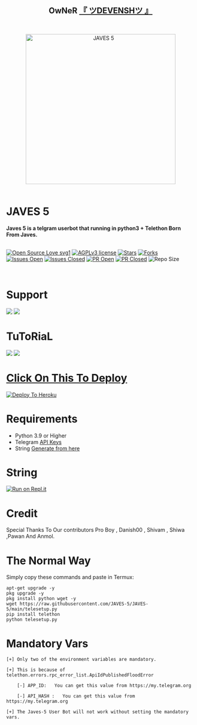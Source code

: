 <h2 align="center"><b>OwNeR <a href="https://telegram.dog/MONSTERX2">『 ツDEVENSHツ 』</a></b></h2>
<br>
<p align="center">
   <a href="https://github.com/JAVES-5/JAVES-5"><img src="https://telegra.ph/file/169b98cc836367751dcb1.jpg" alt="JAVES 5" width=400px></a>
   <br>
   <br>
</p>
<h1>JAVES 5</h1>
<b>Javes 5 is a telgram userbot that running in python3 + Telethon Born From Javes.</b>
<br>
<br>

[![Open Source Love svg1](https://badges.frapsoft.com/os/v1/open-source.png?v=103)]( https://github.com/JAVES-5/JAVES-5)
[![AGPLv3 license](https://img.shields.io/badge/License-AGPL%20v3-green.svg)]( https://github.com/JAVES-5/JAVES-5#copyright--license)
[![Stars](https://img.shields.io/github/stars/JAVES-5/JAVES-5?&style=flat-square)]( https://github.com/JAVES-5/JAVES-5/stargazers)
[![Forks](https://img.shields.io/github/forks/JAVES-5/JAVES-5?&style=flat-square)]( https://github.com/JAVES-5/JAVES-5/network/members)
[![Issues Open](https://img.shields.io/github/issues/JAVES-5/JAVES-5?&style=flat-square)]( https://github.com/JAVES-5/JAVES-5/issues)
[![Issues Closed](https://img.shields.io/github/issues-closed/JAVES-5/JAVES-5?&style=flat-square)]( https://github.com/JAVES-5/JAVES-5/issues?q=is:closed)
[![PR Open](https://img.shields.io/github/issues-pr/JAVES-5/JAVES-5?&style=flat-square)]( https://github.com/JAVES-5/JAVES-5/pulls)
[![PR Closed](https://img.shields.io/github/issues-pr-closed/JAVES-5/JAVES-5?&style=flat-square)]( https://github.com/jAVES-5/JAVES-5/pulls?q=is:closed)
![Repo Size](https://img.shields.io/github/repo-size/JAVES-5/JAVES-5?style=flat-square)

<br>




# Support

<a href="https://t.me/Javes2support"><img src="https://img.shields.io/badge/Join-Support%20Channel-red.svg?style=for-the-badge&logo=Telegram"></a>
<a href="https://t.me/javes_support"><img src="https://img.shields.io/badge/Join-Support%20Group-blue.svg?style=for-the-badge&logo=Telegram"></a>



# TuToRiaL

<a href="http://youtube.com/watch?v=aWnWbFGXp5U"><img src="https://img.shields.io/badge/How%20To%20Deploy-blue.svg?logo=Youtube"></a>
<a href="http://youtube.com/watch?v=aWnWbFGXp5U"><img src="https://img.shields.io/youtube/views/aWnWbFGXp5U?style=social">



# Click On This To Deploy

[![Deploy To Heroku](https://www.herokucdn.com/deploy/button.svg)](https://heroku.com/deploy?template=https://github.com/JAVES-5/JAVES-5)

# Requirements 
* Python 3.9 or Higher
* Telegram [API Keys](https://my.telegram.org/apps)
* String [Generate from here](https://repl.it/@Javes786/Javes-20-String-session#main.py)


# String

[![Run on Repl.it](https://repl.it/badge/github/STARKGANG/friday)](https://repl.it/@Javes786/Javes-20-String-session#main.py)


# Credit
Special Thanks To Our contributors Pro Boy , Danish00 , Shivam , Shiwa ,Pawan And Anmol.



# The Normal Way

Simply copy these commands and paste in Termux:
```apt-get update
apt-get upgrade -y
pkg upgrade -y
pkg install python wget -y
wget https://raw.githubusercontent.com/JAVES-5/JAVES-5/main/telesetup.py
pip install telethon
python telesetup.py
```



# Mandatory Vars
```
[+] Only two of the environment variables are mandatory.

[+] This is because of telethon.errors.rpc_error_list.ApiIdPublishedFloodError

    [-] APP_ID:   You can get this value from https://my.telegram.org
    
    [-] API_HASH :   You can get this value from https://my.telegram.org
    
[+] The Javes-5 User Bot will not work without setting the mandatory vars.
```
















